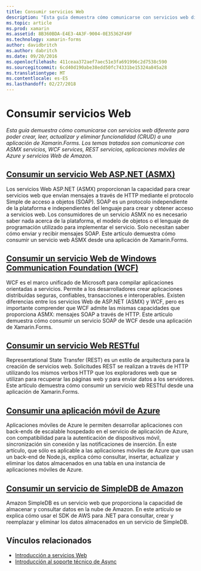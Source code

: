```yaml
---
title: Consumir servicios Web
description: "Esta guía demuestra cómo comunicarse con servicios web diferente para poder crear, leer, actualizar y eliminar funcionalidad (CRUD) a una aplicación de Xamarin.Forms. Los temas tratados son comunicarse con ASMX servicios, WCF services, REST servicios, aplicaciones móviles de Azure y servicios Web de Amazon."
ms.topic: article
ms.prod: xamarin
ms.assetid: 8B360BDA-E4E3-4A3F-9004-0E35362F49F
ms.technology: xamarin-forms
author: davidbritch
ms.author: dabritch
ms.date: 09/20/2016
ms.openlocfilehash: 411ceaa372aef7aec51e3fa691996c2d7538c590
ms.sourcegitcommit: 6cd40d190abe38edd50fc74331be15324a845a28
ms.translationtype: MT
ms.contentlocale: es-ES
ms.lasthandoff: 02/27/2018
---
```

# <a name="consuming-web-services"></a>Consumir servicios Web

_Esta guía demuestra cómo comunicarse con servicios web diferente para poder crear, leer, actualizar y eliminar funcionalidad (CRUD) a una aplicación de Xamarin.Forms. Los temas tratados son comunicarse con ASMX servicios, WCF services, REST servicios, aplicaciones móviles de Azure y servicios Web de Amazon._

## <a name="consuming-an-aspnet-web-service-asmxxamarin-formsdata-cloudconsumingasmxmd"></a>[Consumir un servicio Web ASP.NET (ASMX)](~/xamarin-forms/data-cloud/consuming/asmx.md)

Los servicios Web ASP.NET (ASMX) proporcionan la capacidad para crear servicios web que envían mensajes a través de HTTP mediante el protocolo Simple de acceso a objetos (SOAP). SOAP es un protocolo independiente de la plataforma e independientes del lenguaje para crear y obtener acceso a servicios web. Los consumidores de un servicio ASMX no es necesario saber nada acerca de la plataforma, el modelo de objetos o el lenguaje de programación utilizado para implementar el servicio. Solo necesitan saber cómo enviar y recibir mensajes SOAP. Este artículo demuestra cómo consumir un servicio web ASMX desde una aplicación de Xamarin.Forms.

## <a name="consuming-a-windows-communication-foundation-wcf-web-servicexamarin-formsdata-cloudconsumingwcfmd"></a>[Consumir un servicio Web de Windows Communication Foundation (WCF)](~/xamarin-forms/data-cloud/consuming/wcf.md)

WCF es el marco unificado de Microsoft para compilar aplicaciones orientadas a servicios. Permite a los desarrolladores crear aplicaciones distribuidas seguras, confiables, transacciones e interoperables. Existen diferencias entre los servicios Web de ASP.NET (ASMX) y WCF, pero es importante comprender que WCF admite las mismas capacidades que proporciona ASMX: mensajes SOAP a través de HTTP. Este artículo demuestra cómo consumir un servicio SOAP de WCF desde una aplicación de Xamarin.Forms.

## <a name="consuming-a-restful-web-servicexamarin-formsdata-cloudconsumingrestmd"></a>[Consumir un servicio Web RESTful](~/xamarin-forms/data-cloud/consuming/rest.md)

Representational State Transfer (REST) es un estilo de arquitectura para la creación de servicios web. Solicitudes REST se realizan a través de HTTP utilizando los mismos verbos HTTP que los exploradores web que se utilizan para recuperar las páginas web y para enviar datos a los servidores. Este artículo demuestra cómo consumir un servicio web RESTful desde una aplicación de Xamarin.Forms.

## <a name="consuming-an-azure-mobile-appxamarin-formsdata-cloudconsumingazuremd"></a>[Consumir una aplicación móvil de Azure](~/xamarin-forms/data-cloud/consuming/azure.md)

Aplicaciones móviles de Azure le permiten desarrollar aplicaciones con back-ends de escalable hospedado en el servicio de aplicación de Azure, con compatibilidad para la autenticación de dispositivos móvil, sincronización sin conexión y las notificaciones de inserción. En este artículo, que sólo es aplicable a las aplicaciones móviles de Azure que usan un back-end de Node.js, explica cómo consultar, insertar, actualizar y eliminar los datos almacenados en una tabla en una instancia de aplicaciones móviles de Azure.

## <a name="consuming-an-amazon-simpledb-servicexamarin-formsdata-cloudconsumingawsmd"></a>[Consumir un servicio de SimpleDB de Amazon](~/xamarin-forms/data-cloud/consuming/aws.md)

Amazon SimpleDB es un servicio web que proporciona la capacidad de almacenar y consultar datos en la nube de Amazon. En este artículo se explica cómo usar el SDK de AWS para .NET para consultar, crear y reemplazar y eliminar los datos almacenados en un servicio de SimpleDB.


## <a name="related-links"></a>Vínculos relacionados

- [Introducción a servicios Web](~/cross-platform/data-cloud/web-services/index.md)
- [Introducción al soporte técnico de Async](~/cross-platform/platform/async.md)

